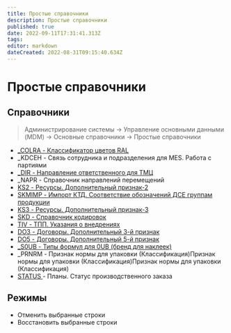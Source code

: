 ```yaml
---
title: Простые справочники
description: Простые справочники
published: true
date: 2022-09-11T17:31:41.313Z
tags: 
editor: markdown
dateCreated: 2022-08-31T09:15:40.634Z
---
```

# Простые справочники

## Справочники

>Администрирование системы → Управление основными данными (MDM) → Основные справочники → Простые справочники

* [\_COLRA - Классификатор цветов RAL](\_colra.md)
* \_KDCEH - Связь сотрудника и подразделения для MES. Работа с партиями
* [\_DIR - Направление ответственного для ТМЦ](\_dir.md)
* \_NAPR - Справочник направлений перемещений
* [KS2 - Ресурсы. Дополнительный признак-2](ks2.md)
* [SKMIMP - Импорт КТД. Соответствие обозначений ДСЕ группам продукции](skmimp.md)
* [KS3 - Ресурсы. Дополнительный признак-3](ks3.md)
* [SKD - Справочник кодировок](skd.md)
* [TIV - ТПП. Указания о внедрениях](tiv.md)
* [DO3 - Договоры. Дополнительный 3-й признак](do3.md)
* [DO5 - Договоры. Дополнительный 5-й признак](do5.md)
* [\_S0UB - Типы формул для 0UB (бренд для наклеек)](\_s0ub.md)
* \_PRNRM - Признак нормы для упаковки (Классификация)Признак нормы для упаковки (Классификация)Признак нормы для упаковки (Классификация)
* [STATUS ](status.md)- Планы. Статус производственного заказа

## Режимы

* Отменить выбранные строки
* Восстановить выбранные строки

